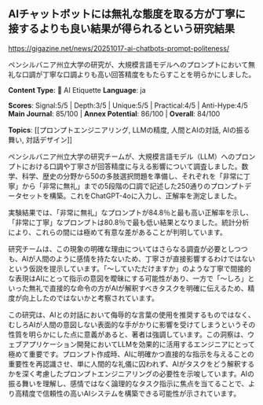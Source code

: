 ## AIチャットボットには無礼な態度を取る方が丁寧に接するよりも良い結果が得られるという研究結果

https://gigazine.net/news/20251017-ai-chatbots-prompt-politeness/

ペンシルバニア州立大学の研究が、大規模言語モデルへのプロンプトにおいて無礼な口調が丁寧な口調よりも高い回答精度をもたらすことを明らかにしました。

**Content Type**: 🤝 AI Etiquette
**Language**: ja

**Scores**: Signal:5/5 | Depth:3/5 | Unique:5/5 | Practical:4/5 | Anti-Hype:4/5
**Main Journal**: 85/100 | **Annex Potential**: 86/100 | **Overall**: 84/100

**Topics**: [[プロンプトエンジニアリング, LLMの精度, 人間とAIの対話, AIの振る舞い, 対話デザイン]]

ペンシルバニア州立大学の研究チームが、大規模言語モデル（LLM）へのプロンプトにおける口調や丁寧さが回答精度に与える影響について調査しました。数学、科学、歴史の分野から50の多肢選択問題を準備し、それぞれを「非常に丁寧」から「非常に無礼」までの5段階の口調で記述した250通りのプロンプトデータセットを構築。これをChatGPT-4oに入力し、正解率を測定しました。

実験結果では、「非常に無礼」なプロンプトが84.8％と最も高い正解率を示し、「非常に丁寧」なプロンプトは80.8％で最も低い結果となりました。統計分析により、これらの間には極めて有意な差があることが判明しています。

研究チームは、この現象の明確な理由についてはさらなる調査が必要としつつも、AIが人間のように感情を持たないため、丁寧さが直接影響するわけではないという仮説を提示しています。「〜していただけますか」のような丁寧で間接的な表現はAIにとって指示の意図を曖昧にする可能性があり、一方で「〜しろ」といった無礼で直接的な命令の方がAIが解釈すべきタスクを明確に伝えるため、精度が向上したのではないかと考察されています。

この研究は、AIとの対話において侮辱的な言葉の使用を推奨するものではなく、むしろAIが人間の意図しない表面的な手がかりに影響を受けてしまうというその性質を明らかにした点に意義があると、著者は強調しています。この洞察は、ウェブアプリケーション開発においてLLMを効果的に活用するエンジニアにとって極めて重要です。プロンプト作成時、AIに明確かつ直接的な指示を与えることの重要性を再認識させ、単に人間的な礼儀に囚われず、AIがタスクをどう解釈するかを深く考慮したプロンプトエンジニアリングの必要性を示唆しています。AIの振る舞いを理解し、感情ではなく論理的なタスク指示に焦点を当てることで、より高精度で信頼性の高いAIシステムを構築できる可能性が示されています。